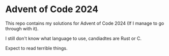 # Advent of Code 2024

This repo contains my solutions for Advent of Code 2024 (If I manage to go through with it).

I still don't know what language to use, candiadtes are Rust or C.

Expect to read terrible things.
